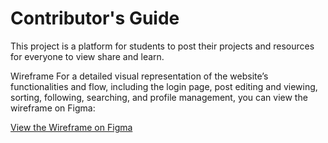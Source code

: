 # Contributor's Guide
This project is a platform for students to post their projects and resources for everyone to view share and learn.

Wireframe
For a detailed visual representation of the website’s functionalities and flow, including the login page, post editing and viewing, sorting, following, searching, and profile management, you can view the wireframe on Figma:

[View the Wireframe on Figma](https://www.figma.com/board/vJpMX3VspLZpJG0OkDWQ7n/Website?node-id=0-1&t=wJiXlnFaLmQ2rXn9-1)
